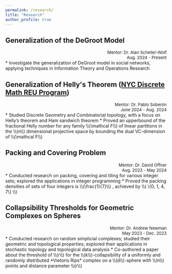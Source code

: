 ```yaml
---
permalink: /research/
title: "Research"
author_profile: true
---
```


## Generalization of the DeGroot Model
<div style="text-align: right"> <font size="2"> Mentor: Dr. Alan Scheller-Wolf </font> </div>
<div style="text-align: right"> <font size="2"> Aug. 2024 - Present </font> </div>
* Investigate the generalization of DeGroot model in social networks, applying techniques in Information Theory and Operations Research

## Generalization of Helly's Theorem ([NYC Discrete Math REU Program](https://geometrynyc.wixsite.com/home/combinatorics-reu))
<div style="text-align: right"> <font size="2"> Mentor: Dr. Pablo Soberón </font> </div>
<div style="text-align: right"> <font size="2"> June 2024 - Aug. 2024 </font> </div>
* Studied Discrete Geometry and Combinatorial topology, with a focus on Helly’s theorem and Ham sandwich theorem
* Proved an upperbound of the fractional Helly number for any family \\(\mathcal F\\) of linear partitions in the \\(n\\)
  dimensional projective space by bounding the dual VC-dimension of \\(\mathcal F\\)


## Packing and Covering Problem
<div style="text-align: right"> <font size="2"> Mentor: Dr. David Offner </font> </div>
<div style="text-align: right"> <font size="2"> Aug. 2023 - May 2024 </font> </div>
* Conducted research on packing, covering and tiling for various integer sets; explored the applications
in integer programming
* Proved the packing densities of sets of four integers is \\(\frac{1}{7}\\) , achieved by \\( \{0, 1, 4, 7\} \\)

## Collapsibility Thresholds for Geometric Complexes on Spheres
<div style="text-align: right"> <font size="2"> Mentor: Dr. Andrew Newman </font> </div>
<div style="text-align: right"> <font size="2"> May 2023 - Dec. 2023 </font> </div>
* Conducted research on random simplicial complexes; studied their geometric and topological
properties; explored their applications in stochastic topology and topological data analysis
* Co-authored a paper about the threshold of \\(r\\) for the \\(k\\)-collapsibility of a uniformly and randomly
distributed *Vietoris Rips* complex on a \\(d\\)-sphere with \\(n\\) points and distance parameter \\(r\\)
